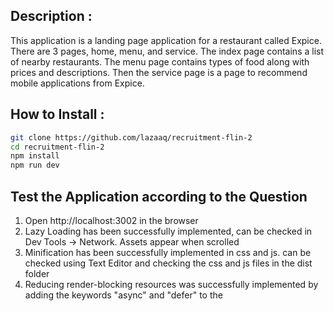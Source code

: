 ## Description :
This application is a landing page application for a restaurant called Expice. There are 3 pages, home, menu, and service. The index page contains a list of nearby restaurants. The menu page contains types of food along with prices and descriptions. Then the service page is a page to recommend mobile applications from Expice.

## How to Install :
```bash
git clone https://github.com/lazaaq/recruitment-flin-2
cd recruitment-flin-2
npm install
npm run dev
```

## Test the Application according to the Question
1. Open http://localhost:3002 in the browser
2. Lazy Loading has been successfully implemented, can be checked in Dev Tools -> Network. Assets appear when scrolled
3. Minification has been successfully implemented in css and js. can be checked using Text Editor and checking the css and js files in the dist folder
4. Reducing render-blocking resources was successfully implemented by adding the keywords "async" and "defer" to the <script> tag
5. CDN was successfully implemented, can be checked using a text editor
